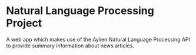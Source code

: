 # Natural Language Processing Project

A web app which makes use of the Aylien Natural Language Processing API to provide summary information about news articles.